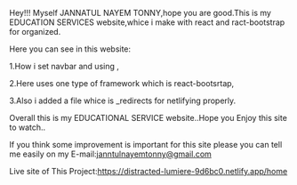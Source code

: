 Hey!!! Myself JANNATUL NAYEM TONNY,hope you are good.This is my EDUCATION SERVICES website,whice i make with react and ract-bootstrap for organized.

Here you can see in this website:

1.How i set navbar and using <Link></Link>,

2.Here uses one type of framework which is react-bootsrtap,

3.Also i added a file whice is _redirects for netlifying properly.

Overall this is my EDUCATIONAL SERVICE website..Hope you Enjoy this site to watch..

If you think some improvement is important for this site  please you can tell me easily on my E-mail:janntulnayemtonny@gmail.com

Live site of This Project:https://distracted-lumiere-9d6bc0.netlify.app/home 